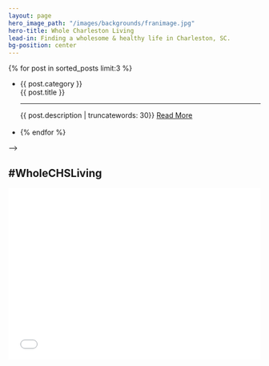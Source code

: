 ```yaml
---
layout: page
hero_image_path: "/images/backgrounds/franimage.jpg"
hero-title: Whole Charleston Living
lead-in: Finding a wholesome & healthy life in Charleston, SC.
bg-position: center
---
```


<!--<div class="container default"><h2 class="trafalgar text-center">Latest Posts</h2><div post-gallery=""><center><!--base32-41xja831edtpjtve41tpywkmcnj5yw3fedu7681x40m76ubmcmq70vvkehtj0z10edqq4x1u40kp8rbmcmkjj83w41t6axk5e9tpa815fmg0-base32-->{% for post in sorted_posts limit:3 %}<ul><li class="post-card"><div class="headline"><span class="listed_category">{{ post.category }}</span><br /><span class="great-primer">{{ post.title }}</span><hr /> <span class="long-primer">{{ post.description | truncatewords: 30}}</span> <a class="generic" href="{{ post.url }}">Read More</a></div><div class="preview" style="background-position: center {{ post.image-position }}; background-image: url('{{ post.main_image_path }}');">&nbsp;</div></li><li>{% endfor %}</li></ul></center><ul style="padding: 0px;"></ul></div></div>-->

<div class="container default differentiate"><h2 class="trafalgar text-center">#WholeCHSLiving</h2><!--base32-4166jtv8ehbpjt37cnu20nu98h3man10-base32--><script src="//lightwidget.com/widgets/lightwidget.js"></script><iframe src="//lightwidget.com/widgets/6cddb77c85a8500a999353a922c58b59.html" scrolling="no" allowtransparency="true" class="lightwidget-widget" style="width: 100%; border: 0px; overflow: hidden; height: 343px;"></iframe></div>